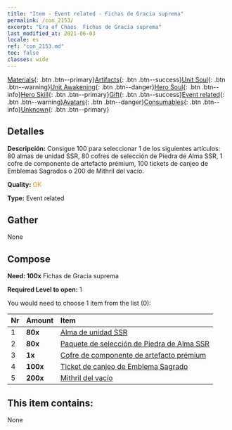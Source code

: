 ```yaml
---
title: "Item - Event related - Fichas de Gracia suprema"
permalink: /con_2153/
excerpt: "Era of Chaos  Fichas de Gracia suprema"
last_modified_at: 2021-06-03
locale: es
ref: "con_2153.md"
toc: false
classes: wide
---
```

 [Materials](/ItemsES/){: .btn .btn--primary}[Artifacts](/ItemsES/Artifacts/){: .btn .btn--success}[Unit Soul](/ItemsES/UnitSoul/){: .btn .btn--warning}[Unit Awakening](/ItemsES/UnitAwakening/){: .btn .btn--danger}[Hero Soul](/ItemsES/HeroSoul/){: .btn .btn--info}[Hero Skill](/ItemsES/HeroSkill/){: .btn .btn--primary}[Gift](/ItemsES/Gift/){: .btn .btn--success}[Event related](/ItemsES/Events/){: .btn .btn--warning}[Avatars](/ItemsES/Avatars/){: .btn .btn--danger}[Consumables](/ItemsES/Consumables/){: .btn .btn--info}[Unknown](/ItemsES/Unknown/){: .btn .btn--primary}

## Detalles
 **Descripción:** Consigue 100 para seleccionar 1 de los siguientes artículos: 80 almas de unidad SSR, 80 cofres de selección de Piedra de Alma SSR, 1 cofre de componente de artefacto prémium, 100 tickets de canjeo de Emblemas Sagrados o 200 de Mithril del vacío.

 **Quality:** <span style="color: #FF8C00">OK</span>

 **Type:** Event related

## Gather

  None

## Compose

 **Need: 100x** Fichas de Gracia suprema

 **Required Level to open:** 1

 You would need to choose 1 item from the list (0):

  | Nr | Amount |     Item    |
  |:---|:-------|:------------|
  | 1 |  **80x** | [Alma de unidad SSR](/ItemsES/con_535/) |  | 
  | 2 |  **80x** | [Paquete de selección de Piedra de Alma SSR](/es/Items/con_2154/) |  | 
  | 3 |  **1x** | [Cofre de componente de artefacto prémium](/ItemsES/con_1874/) |  | 
  | 4 |  **100x** | [Ticket de canjeo de Emblema Sagrado](/ItemsES/con_513/) |  | 
  | 5 |  **200x** | [Mithril del vacío](/ItemsES/con_817/) |  | 


## This item contains:

  None

